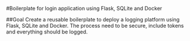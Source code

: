 #Boilerplate for login application using Flask, SQLite and Docker

##Goal
Create a reusable boilerplate to deploy a logging platform using Flask, SQLite and Docker.
The process need to be secure, include tokens and everything should be logged.

